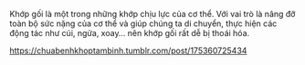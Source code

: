 Khớp gối là một trong những khớp chịu lực của cơ thể. Với vai trò là nâng đỡ toàn bộ sức nặng của cơ thể và giúp chúng ta di chuyển, thực hiện các động tác như cúi, ngửa, xoay… nên khớp gối rất dễ bị thoái hóa.

https://chuabenhkhoptambinh.tumblr.com/post/175360725434

